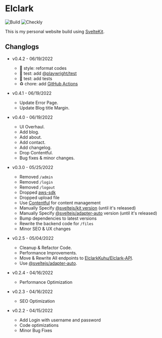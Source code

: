 # Elclark

![Build](https://img.shields.io/github/workflow/status/ElclarkCodes/Elclark/Verify%20CI?style=flat-square)
![Checkly](https://api.checklyhq.com/v1/badges/checks/23234da3-a63e-4c31-ab63-8fc763f67625?style=flat-square&responseTime=false)

This is my personal website build using [SvelteKit](https://kit.svelte.dev/).

## Changlogs

- v0.4.2 - 06/19/2022

  - :art: style: reformat codes
  - :rotating_light: test: add [@playwright/test](https://github.com/Microsoft/playwright)
  - :rotating_light: test: add tests
  - :recycle: chore: add [GitHub Actions](https://github.com/ElclarkCodes/Elclark/actions)

- v0.4.1 - 06/19/2022

  - Update Error Page.
  - Update Blog title Margin.

- v0.4.0 - 06/19/2022

  - UI Overhaul.
  - Add blog.
  - Add about.
  - Add contact.
  - Add changelog.
  - Drop Contentful.
  - Bug fixes & minor changes.

- v0.3.0 - 05/25/2022

  - Removed `/admin`
  - Removed `/login`
  - Removed `/logout`
  - Dropped [aws-sdk](https://github.com/aws/aws-sdk-js)
  - Dropped upload file
  - Use [Contentful](https://www.contentful.com/) for content management
  - Manually Specify [@sveltejs/kit version](https://github.com/sveltejs/kit) (until it's released)
  - Manually Specify [@sveltejs/adapter-auto](https://github.com/sveltejs/kit/tree/master/packages/adapter-auto) version (until it's released)
  - Bump dependencies to latest versions
  - Rewrite the backend code for `/files`
  - Minor SEO & UX changes

- v0.2.5 - 05/04/2022

  - Cleanup & Refactor Code.
  - Performance Improvements.
  - Move & Rewrite All endpoints to [ElclarkKuhu/Elclark-API](https://github.com/ElclarkKuhu/Elclark-API).
  - Use [@sveltejs/adapter-auto](https://github.com/sveltejs/kit/tree/master/packages/adapter-auto).

- v0.2.4 - 04/16/2022

  - Performance Optimization

- v0.2.3 - 04/16/2022

  - SEO Optimization

- v0.2.2 - 04/15/2022
  - Add Login with username and password
  - Code optimizations
  - Minor Bug Fixes
